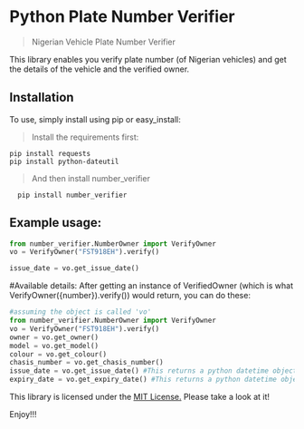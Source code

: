 # Python Plate Number Verifier
> Nigerian Vehicle Plate Number Verifier

This library enables you verify plate number (of Nigerian vehicles) and get the details
of the vehicle and the verified owner.

## Installation
To use, simply install using pip or easy_install:

> Install the requirements first:

```shell
pip install requests
pip install python-dateutil
```
> And then install number_verifier

```shell
  pip install number_verifier
```


## Example usage:
```python
from number_verifier.NumberOwner import VerifyOwner
vo = VerifyOwner("FST918EH").verify()

issue_date = vo.get_issue_date()
```

#Available details:
After getting an instance of VerifiedOwner (which is what VerifyOwner({number}).verify()) would return, you can do these:

```python
#assuming the object is called 'vo'
from number_verifier.NumberOwner import VerifyOwner
vo = VerifyOwner("FST918EH").verify()
owner = vo.get_owner()
model = vo.get_model()
colour = vo.get_colour()
chasis_number = vo.get_chasis_number()
issue_date = vo.get_issue_date() #This returns a python datetime object
expiry_date = vo.get_expiry_date() #This returns a python datetime object
```



This library is licensed under the <a href="https://github.com/yusufoguntola/number_verifier/blob/master/LICENSE.txt">MIT License.</a> Please take a look at it!

Enjoy!!!
